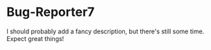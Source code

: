 Bug-Reporter7
=============

I should probably add a fancy description, but there's still some time. Expect great things!
